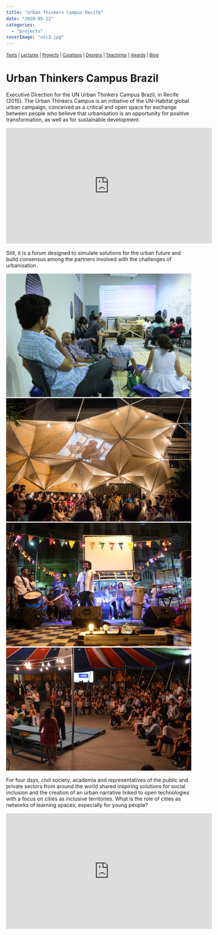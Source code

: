 ```yaml
---
title: "Urban Thinkers Campus Recife"
date: "2020-05-22"
categories: 
  - "projects"
coverImage: "utc3.jpg"
---
```


<small>[Texts](../texts.html) | [Lectures](../lectures.html) | [Projects](../projects.html) | [Curations](../curation.html) | [Designs](../designs.html) | [Teachings](../teachings.html) | [Awards](../awards.html) | <a href="https://readruiz.medium.com/" target="_blank">Blog</a></small>

# Urban Thinkers Campus Brazil

Executive Direction for the UN Urban Thinkers Campus Brazil, in Recife (2015). The Urban Thinkers Campus is an initiative of the UN-Habitat global urban campaign, conceived as a critical and open space for exchange between people who believe that urbanisation is an opportunity for positive transformation, as well as for sustainable development.

<iframe width="560" height="315" src="https://www.youtube.com/embed/FbFmUZU9yb4?si=qY4JvISCDw7Ol17a" title="YouTube video player" frameborder="0" allow="accelerometer; autoplay; clipboard-write; encrypted-media; gyroscope; picture-in-picture; web-share" referrerpolicy="strict-origin-when-cross-origin" allowfullscreen></iframe>

Still, it is a forum designed to simulate solutions for the urban future and build consensus among the partners involved with the challenges of urbanisation.

<img src="images/utc4.jpg" alt="" />
    
<img src="images/utc-2.jpg" alt="" />
    
<img src="images/utc1.jpg" alt="" />
    
<img src="images/utc5-menor.jpg" alt="" />

For four days, civil society, academia and representatives of the public and private sectors from around the world shared inspiring solutions for social inclusion and the creation of an urban narrative linked to open technologies with a focus on cities as inclusive territories. What is the role of cities as networks of learning spaces, especially for young people?

<iframe width="560" height="315" src="https://www.youtube.com/embed/eJa8ZADTSMU?si=xDAWuIfv4-alUFcp" title="YouTube video player" frameborder="0" allow="accelerometer; autoplay; clipboard-write; encrypted-media; gyroscope; picture-in-picture; web-share" referrerpolicy="strict-origin-when-cross-origin" allowfullscreen></iframe>
